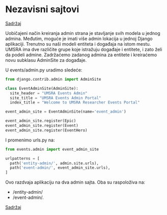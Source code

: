 
# Nezavisni sajtovi

[Sadržaj](00_sadrzaj.md)

Uobičajeni način kreiranja admin strana je stavljanje svih modela u jednog admina. Međutim, moguće je imati više admin lokacija u jednoj Django aplikaciji. Trenutno su naši modeli entiteta i događaja na istom mestu. UMSRA ima dve različite grupe koje istražuju događaje i entitete, i zato želi da podeli admine. Zadržaćemo zadanog admina za entitete i kreiraćemo novu subklasu AdminSite za događaje.

U events/admin.py uradimo sledeće:

```py
from django.contrib.admin import AdminSite

class EventAdminSite(AdminSite):
  site_header = "UMSRA Events Admin"
  site_title = "UMSRA Events Admin Portal"
  index_title = "Welcome to UMSRA Researcher Events Portal"

event_admin_site = EventAdminSite(name='event_admin')

event_admin_site.register(Epic)
event_admin_site.register(Event)
event_admin_site.register(EventHero)
```

I promenimo urls.py na:

```py
from events.admin import event_admin_site

urlpatterns = [
  path('entity-admin/', admin.site.urls),
  path('event-admin/', event_admin_site.urls),
]
```

Ovo razdvaja aplikaciju na dva admin sajta. Oba su raspoloživa na:

- /entity-admin/
- /event-admin/.

[Sadržaj](00_sadrzaj.md)
